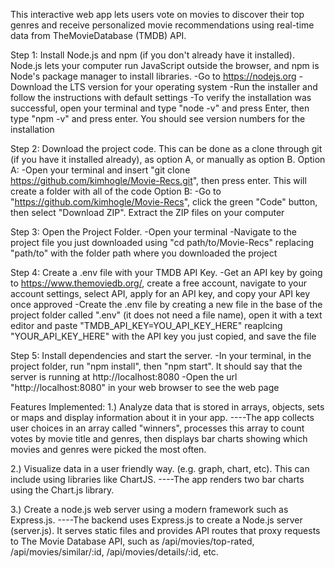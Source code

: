This interactive web app lets users vote on movies to discover their top genres and receive personalized movie recommendations using real-time data from TheMovieDatabase (TMDB) API.

Step 1:
Install Node.js and npm (if you don't already have it installed). Node.js lets your computer run JavaScript outside the browser, and npm is Node's package manager to install libraries.
-Go to https://nodejs.org
-Download the LTS version for your operating system
-Run the installer and follow the instructions with default settings
-To verify the installation was successful, open your terminal and type "node -v" and press Enter, then type "npm -v" and press enter. You should see version numbers for the installation


Step 2:
Download the project code. This can be done as a clone through git (if you have it installed already), as option A, or manually as option B.
Option A:
-Open your terminal and insert "git clone https://github.com/kimhogle/Movie-Recs.git", then press enter. This will create a folder with all of the code
Option B:
-Go to "https://github.com/kimhogle/Movie-Recs", click the green "Code" button, then select "Download ZIP". Extract the ZIP files on your computer


Step 3:
Open the Project Folder.
-Open your terminal
-Navigate to the project file you just downloaded using "cd path/to/Movie-Recs" replacing "path/to" with the folder path where you downloaded the project


Step 4:
Create a .env file with your TMDB API Key.
-Get an API key by going to https://www.themoviedb.org/, create a free account, navigate to your account settings, select API, apply for an API key, and copy your API key once approved
-Create the .env file by creating a new file in the base of the project folder called ".env" (it does not need a file name), open it with a text editor and paste "TMDB_API_KEY=YOU_API_KEY_HERE" reaplcing "YOUR_API_KEY_HERE" with the API key you just copied, and save the file


Step 5:
Install dependencies and start the server.
-In your terminal, in the project folder, run "npm install", then "npm start". It should say that the server is running at http://localhost:8080
-Open the url "http://localhost:8080" in your web browser to see the web page







Features Implemented:
1.) Analyze data that is stored in arrays, objects, sets or maps and display information about it in your app.
----The app collects user choices in an array called "winners", processes this array to count votes by movie title and genres, then displays bar charts showing which movies and genres were picked the most often.

2.) Visualize data in a user friendly way. (e.g. graph, chart, etc). This can include using libraries like ChartJS.
----The app renders two bar charts using the Chart.js library.

3.) Create a node.js web server using a modern framework such as Express.js.
----The backend uses Express.js to create a Node.js server (server.js). It serves static files and provides API routes that proxy requests to The Movie Database API, such as /api/movies/top-rated, /api/movies/similar/:id, /api/movies/details/:id, etc.


